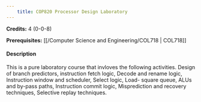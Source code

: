 ```yaml
---
    title: COP820 Processor Design Laboratory
---
```

**Credits:** 4 (0-0-8)



**Prerequisites:** [[/Computer Science and Engineering/COL718 | COL718]]

#### Description 
This is a pure laboratory course that invloves the following activities. Design of branch predictors, instruction fetch logic, Decode and rename logic, Instruction window and scheduler, Select logic, Load- square queue, ALUs and by-pass paths, Instruction commit logic, Misprediction and recovery techniques, Selective replay techniques.